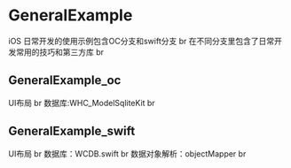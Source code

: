 # GeneralExample
iOS 日常开发的使用示例包含OC分支和swift分支 br
在不同分支里包含了日常开发常用的技巧和第三方库 br
## GeneralExample_oc
UI布局 br
数据库:WHC_ModelSqliteKit br

## GeneralExample_swift
UI布局 br
数据库：WCDB.swift br
数据对象解析：objectMapper br
